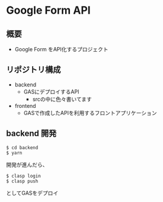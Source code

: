 # Google Form API
## 概要
- Google Form をAPI化するプロジェクト

## リポジトリ構成
- backend
  - GASにデプロイするAPI
    - srcの中に色々書いてます
- frontend
  - GASで作成したAPIを利用するフロントアプリケーション

## backend 開発
```
$ cd backend
$ yarn
```
開発が進んだら、
```
$ clasp login
$ clasp push
```
としてGASをデプロイ